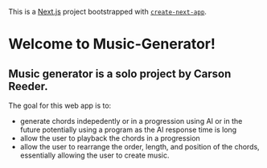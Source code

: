 This is a [Next.js](https://nextjs.org) project bootstrapped with [`create-next-app`](https://nextjs.org/docs/app/api-reference/cli/create-next-app).

# Welcome to Music-Generator!
## Music generator is a solo project by Carson Reeder. 
The goal for this web app is to:
- generate chords indepedently or in a progression using AI or in the future potentially using a program as the AI response time is long
- allow the user to playback the chords in a progression
- allow the user to rearrange the order, length, and position of the chords, essentially allowing the user to create music. 



